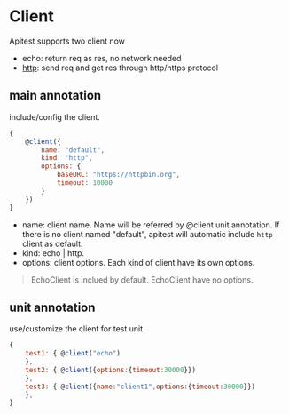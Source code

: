 # Client

Apitest supports two client now

- echo: return req as res, no network needed
- [http](./httpclient.md): send req and get res through http/https protocol

## main annotation

include/config the client.

```js
{
    @client({
        name: "default",
        kind: "http",
        options: {
            baseURL: "https://httpbin.org",
            timeout: 10000
        }
    })
}
```

- name: client name. Name will be referred by @client unit annotation. If there is no
    client named "default", apitest will automatic include  `http` client as default.
- kind: echo | http.
- options: client options. Each kind of client have its own options.

> EchoClient is inclued by default. EchoClient have no options.

## unit annotation

use/customize the client for test unit.

```js
{
    test1: { @client("echo")
    },
    test2: { @client({options:{timeout:30000}})
    },
    test3: { @client({name:"client1",options:{timeout:30000}})
    },
}
```
